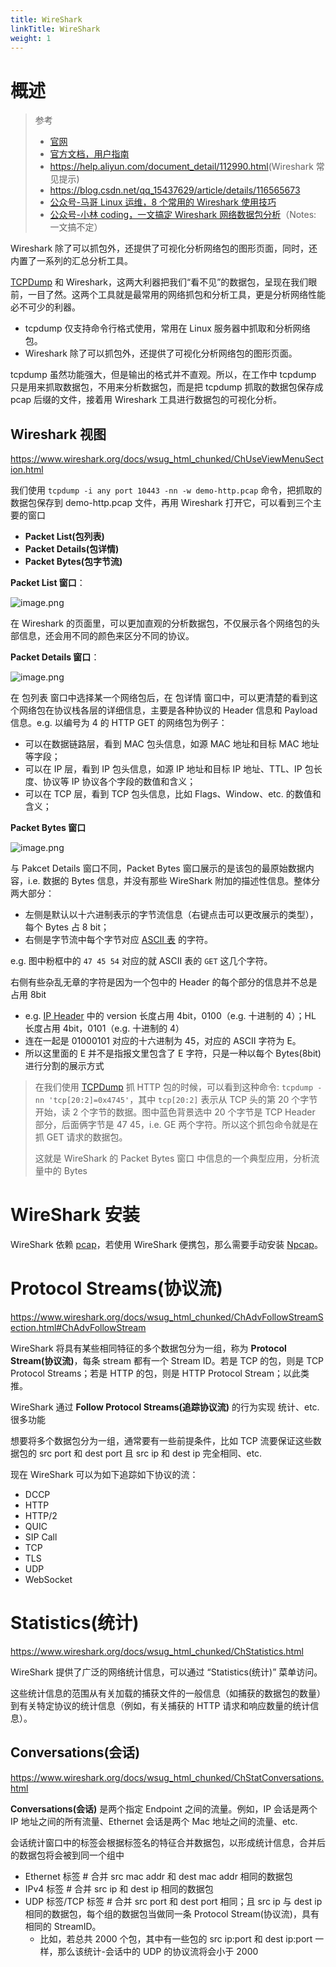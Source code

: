 ```yaml
---
title: WireShark
linkTitle: WireShark
weight: 1
---
```


# 概述

> 参考
>
> - [官网](https://www.wireshark.org/)
> - [官方文档，用户指南](https://www.wireshark.org/docs/wsug_html_chunked/)
> - <https://help.aliyun.com/document_detail/112990.html>(Wireshark 常见提示)
> - <https://blog.csdn.net/qq_15437629/article/details/116565673>
> - [公众号-马哥 Linux 运维，8 个常用的 Wireshark 使用技巧](https://mp.weixin.qq.com/s/yWuDodOpCClZT36yVBeeaQ)
> - [公众号-小林 coding，一文搞定 Wireshark 网络数据包分析](https://mp.weixin.qq.com/s/hL96imOvuodILIhI70fbTg)（Notes: 一文搞不定）

Wireshark 除了可以抓包外，还提供了可视化分析网络包的图形页面，同时，还内置了一系列的汇总分析工具。

[TCPDump](/docs/7.信息安全/Packet%20analyzer/TCPDump/TCPDump.md) 和 Wireshark，这两大利器把我们“看不见”的数据包，呈现在我们眼前，一目了然。这两个工具就是最常用的网络抓包和分析工具，更是分析网络性能必不可少的利器。

- tcpdump 仅支持命令行格式使用，常用在 Linux 服务器中抓取和分析网络包。
- Wireshark 除了可以抓包外，还提供了可视化分析网络包的图形页面。

tcpdump 虽然功能强大，但是输出的格式并不直观。所以，在工作中 tcpdump 只是用来抓取数据包，不用来分析数据包，而是把 tcpdump 抓取的数据包保存成 pcap 后缀的文件，接着用 Wireshark 工具进行数据包的可视化分析。

## Wireshark 视图

https://www.wireshark.org/docs/wsug_html_chunked/ChUseViewMenuSection.html

我们使用 `tcpdump -i any port 10443 -nn -w demo-http.pcap` 命令，把抓取的数据包保存到 demo-http.pcap 文件，再用 Wireshark 打开它，可以看到三个主要的窗口

- **Packet List(包列表)**
- **Packet Details(包详情)**
- **Packet Bytes(包字节流)**

**Packet List 窗口**：

![image.png](https://notes-learning.oss-cn-beijing.aliyuncs.com/wireshark/view_packet_list.png)

在 Wireshark 的页面里，可以更加直观的分析数据包，不仅展示各个网络包的头部信息，还会用不同的颜色来区分不同的协议。

**Packet Details 窗口**：

![image.png](https://notes-learning.oss-cn-beijing.aliyuncs.com/wireshark/view_pakcet_details.png)

在 包列表 窗口中选择某一个网络包后，在 包详情 窗口中，可以更清楚的看到这个网络包在协议栈各层的详细信息，主要是各种协议的 Header 信息和 Payload 信息。e.g. 以编号为 4 的 HTTP GET 的网络包为例子：

- 可以在数据链路层，看到 MAC 包头信息，如源 MAC 地址和目标 MAC 地址等字段；
- 可以在 IP 层，看到 IP 包头信息，如源 IP 地址和目标 IP 地址、TTL、IP 包长度、协议等 IP 协议各个字段的数值和含义；
- 可以在 TCP 层，看到 TCP 包头信息，比如 Flags、Window、etc. 的数值和含义；

**Packet Bytes 窗口**

![image.png](https://notes-learning.oss-cn-beijing.aliyuncs.com/wireshark/view_pakcet_bytes.png)

与 Pakcet Details 窗口不同，Packet Bytes 窗口展示的是该包的最原始数据内容，i.e. 数据的 Bytes 信息，并没有那些 WireShark 附加的描述性信息。整体分两大部分：

- 左侧是默认以十六进制表示的字节流信息（右键点击可以更改展示的类型），每个 Bytes 占 8 bit；
- 右侧是字节流中每个字节对应 [ASCII 表](docs/8.通用技术/编码与解码/字符的编码与解码/ASCII%20表.md) 的字符。

e.g. 图中粉框中的 `47 45 54` 对应的就 ASCII 表的 `GET` 这几个字符。

右侧有些杂乱无章的字符是因为一个包中的 Header 的每个部分的信息并不总是占用 8bit

- e.g. [IP Header](docs/4.数据通信/Protocol/TCP_IP/IP/IP%20Header.md) 中的 version 长度占用 4bit，0100（e.g. 十进制的 4）；HL 长度占用 4bit，0101（e.g. 十进制的 4）
- 连在一起是 01000101 对应的十六进制为 45，对应的 ASCII 字符为 E。
- 所以这里面的 E 并不是指报文里包含了 E 字符，只是一种以每个 Bytes(8bit) 进行分割的展示方式

> 在我们使用 [TCPDump](docs/7.信息安全/Packet%20analyzer/TCPDump/TCPDump.md) 抓 HTTP 包的时候，可以看到这种命令: `tcpdump -nn 'tcp[20:2]=0x4745'`，其中 `tcp[20:2]` 表示从 TCP 头的第 20 个字节开始，读 2 个字节的数据。图中蓝色背景选中 20 个字节是 TCP Header 部分，后面俩字节是 47 45，i.e. GE 两个字符。所以这个抓包命令就是在抓 GET 请求的数据包。
> 
> 这就是 WireShark 的 Packet Bytes 窗口 中信息的一个典型应用，分析流量中的 Bytes

# WireShark 安装

WireShark 依赖 [pcap](/docs/7.信息安全/Packet%20analyzer/pcap.md)，若使用 WireShark 便携包，那么需要手动安装 [Npcap](https://npcap.com/)。

# Protocol Streams(协议流)

https://www.wireshark.org/docs/wsug_html_chunked/ChAdvFollowStreamSection.html#ChAdvFollowStream

WireShark 将具有某些相同特征的多个数据包分为一组，称为 **Protocol Stream(协议流)**，每条 stream 都有一个 Stream ID。若是 TCP 的包，则是 TCP Protocol Streams；若是 HTTP 的包，则是 HTTP Protocol Stream；以此类推。

WireShark 通过 **Follow Protocol Streams(追踪协议流)** 的行为实现 统计、etc. 很多功能

想要将多个数据包分为一组，通常要有一些前提条件，比如 TCP 流要保证这些数据包的 src port 和 dest port 且 src ip 和 dest ip 完全相同、etc.

现在 WireShark 可以为如下追踪如下协议的流：

- DCCP
- HTTP
- HTTP/2
- QUIC
- SIP Call
- TCP
- TLS
- UDP
- WebSocket

# Statistics(统计)

https://www.wireshark.org/docs/wsug_html_chunked/ChStatistics.html

WireShark 提供了广泛的网络统计信息，可以通过 “Statistics(统计)” 菜单访问。

这些统计信息的范围从有关加载的捕获文件的一般信息（如捕获的数据包的数量）到有关特定协议的统计信息（例如，有关捕获的 HTTP 请求和响应数量的统计信息）。

## Conversations(会话)

https://www.wireshark.org/docs/wsug_html_chunked/ChStatConversations.html

**Conversations(会话)** 是两个指定 Endpoint 之间的流量。例如，IP 会话是两个 IP 地址之间的所有流量、Ethernet 会话是两个 Mac 地址之间的流量、etc.

会话统计窗口中的标签会根据标签名的特征合并数据包，以形成统计信息，合并后的数据包将会被到同一个组中

- Ethernet 标签 # 合并 src mac addr 和 dest mac addr 相同的数据包
- IPv4 标签 # 合并 src ip 和 dest ip 相同的数据包
- UDP 标签/TCP 标签 # 合并 src port 和 dest port 相同；且 src ip 与 dest ip 相同的数据包，每个组的数据包当做同一条 Protocol Stream(协议流)，具有相同的 StreamID。
  - 比如，若总共 2000 个包，其中有一些包的 src ip:port 和 dest ip:port 一样，那么该统计-会话中的 UDP 的协议流将会小于 2000
